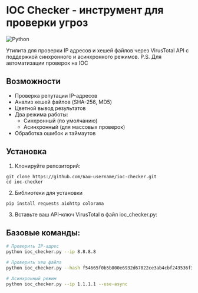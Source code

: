# IOC Checker - инструмент для проверки угроз

![Python](https://img.shields.io/badge/Python-3.8%2B-blue)

Утилита для проверки IP адресов и хешей файлов через VirusTotal API с поддержкой синхронного и асинхронного режимов. 
P.S. Для автоматизации проверок на IOC

## Возможности

- Проверка репутации IP-адресов
- Анализ хешей файлов (SHA-256, MD5)
- Цветной вывод результатов
- Два режима работы:
  - Синхронный (по умолчанию)
  - Асинхронный (для массовых проверок)
- Обработка ошибок и таймаутов


 
## Установка

1. Клонируйте репозиторий:
```
git clone https://github.com/ваш-username/ioc-checker.git
cd ioc-checker
```
2. Библиотеки для установки
```
pip install requests aiohttp colorama
```
3. Вставьте ваш API-ключ VirusTotal в файл ioc_checker.py:

## Базовые команды:
```bash
# Проверить IP-адрес
python ioc_checker.py --ip 8.8.8.8

# Проверить хеш файла
python ioc_checker.py --hash f54665f0b5b800e6932d67822ce3ab4cbf243536f3fb60dc82b9aabd755e3cff

# Асинхронный режим
python ioc_checker.py --ip 1.1.1.1 --use-async
```


